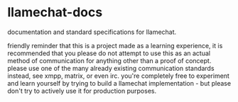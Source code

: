 # llamechat-docs
documentation and standard specifications for llamechat.

friendly reminder that this is a project made as a learning experience, it is recommended that you please do not attempt to use this as an actual method of communication for anything other than a proof of concept. please use one of the many already existing communication standards instead, see xmpp, matrix, or even irc. you're completely free to experiment and learn yourself by trying to build a llamechat implementation - but please don't try to actively use it for production purposes.
